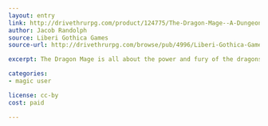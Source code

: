 ```yaml
---
layout: entry
link: http://drivethrurpg.com/product/124775/The-Dragon-Mage--A-Dungeon-World-Playbook
author: Jacob Randolph
source: Liberi Gothica Games
source-url: http://drivethrurpg.com/browse/pub/4996/Liberi-Gothica-Games

excerpt: The Dragon Mage is all about the power and fury of the dragons. You emulate them, mimick them, and in some ways, you may even surpass them. 

categories:
- magic user

license: cc-by
cost: paid

---
```

